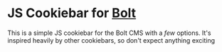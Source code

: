# JS Cookiebar for [Bolt](https://www.bolt.cm)

This is a simple JS cookiebar for the Bolt CMS with a _few_ options. It's inspired heavily by other cookiebars, so don't expect anything exciting
